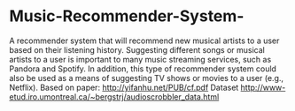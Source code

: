 # Music-Recommender-System-
A recommender system that will recommend new musical artists to a user based on their listening history. Suggesting different songs or musical artists to a user is important to many music streaming services, such as Pandora and Spotify. In addition, this type of recommender system could also be used as a means of suggesting TV shows or movies to a user (e.g., Netflix).  Based on paper: http://yifanhu.net/PUB/cf.pdf  Dataset http://www-etud.iro.umontreal.ca/~bergstrj/audioscrobbler_data.html
